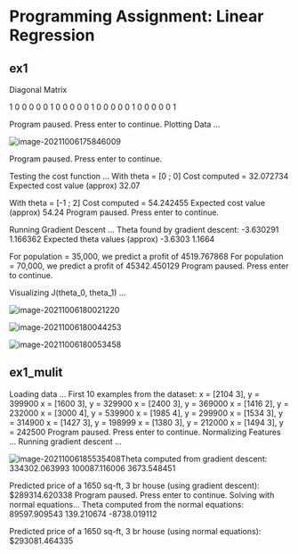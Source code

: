 # Programming Assignment: Linear Regression

## ex1

Diagonal Matrix

   1   0   0   0   0
   0   1   0   0   0
   0   0   1   0   0
   0   0   0   1   0
   0   0   0   0   1

Program paused. Press enter to continue.
Plotting Data ...

![image-20211006175846009](C:\Users\15218\AppData\Roaming\Typora\typora-user-images\image-20211006175846009.png)

Program paused. Press enter to continue.

Testing the cost function ...
With theta = [0 ; 0]
Cost computed = 32.072734
Expected cost value (approx) 32.07

With theta = [-1 ; 2]
Cost computed = 54.242455
Expected cost value (approx) 54.24
Program paused. Press enter to continue.

Running Gradient Descent ...
Theta found by gradient descent:
-3.630291
1.166362
Expected theta values (approx)
 -3.6303
  1.1664

For population = 35,000, we predict a profit of 4519.767868
For population = 70,000, we predict a profit of 45342.450129
Program paused. Press enter to continue.

Visualizing J(theta_0, theta_1) ...

![image-20211006180021220](C:\Users\15218\AppData\Roaming\Typora\typora-user-images\image-20211006180021220.png)

![image-20211006180044253](C:\Users\15218\AppData\Roaming\Typora\typora-user-images\image-20211006180044253.png)

![image-20211006180053458](C:\Users\15218\AppData\Roaming\Typora\typora-user-images\image-20211006180053458.png)

## ex1_mulit 

 Loading data ...
First 10 examples from the dataset:
 x = [2104 3], y = 399900
 x = [1600 3], y = 329900
 x = [2400 3], y = 369000
 x = [1416 2], y = 232000
 x = [3000 4], y = 539900
 x = [1985 4], y = 299900
 x = [1534 3], y = 314900
 x = [1427 3], y = 198999
 x = [1380 3], y = 212000
 x = [1494 3], y = 242500
Program paused. Press enter to continue.
Normalizing Features ...
Running gradient descent ...

![image-20211006185535408](C:\Users\15218\AppData\Roaming\Typora\typora-user-images\image-20211006185535408.png)Theta computed from gradient descent:
 334302.063993
 100087.116006
 3673.548451

Predicted price of a 1650 sq-ft, 3 br house (using gradient descent):
 $289314.620338
Program paused. Press enter to continue.
Solving with normal equations...
Theta computed from the normal equations:
 89597.909543
 139.210674
 -8738.019112

Predicted price of a 1650 sq-ft, 3 br house (using normal equations):
 $293081.464335
